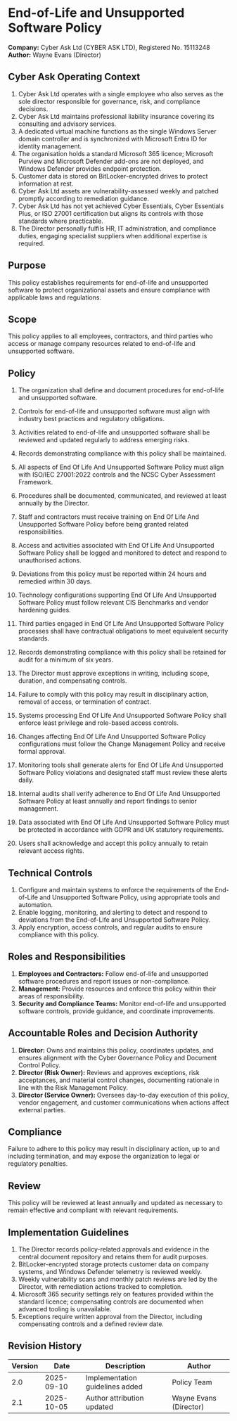 # End-of-Life and Unsupported Software Policy

**Company:** Cyber Ask Ltd (CYBER ASK LTD), Registered No. 15113248  
**Author:** Wayne Evans (Director)

## Cyber Ask Operating Context

1. Cyber Ask Ltd operates with a single employee who also serves as the sole director responsible for governance, risk, and compliance decisions.
2. Cyber Ask Ltd maintains professional liability insurance covering its consulting and advisory services.
3. A dedicated virtual machine functions as the single Windows Server domain controller and is synchronized with Microsoft Entra ID for identity management.
4. The organisation holds a standard Microsoft 365 licence; Microsoft Purview and Microsoft Defender add-ons are not deployed, and Windows Defender provides endpoint protection.
5. Customer data is stored on BitLocker-encrypted drives to protect information at rest.
6. Cyber Ask Ltd assets are vulnerability-assessed weekly and patched promptly according to remediation guidance.
7. Cyber Ask Ltd has not yet achieved Cyber Essentials, Cyber Essentials Plus, or ISO 27001 certification but aligns its controls with those standards where practicable.
8. The Director personally fulfils HR, IT administration, and compliance duties, engaging specialist suppliers when additional expertise is required.



## Purpose

This policy establishes requirements for end-of-life and unsupported software to protect organizational assets and ensure compliance with applicable laws and regulations.

## Scope

This policy applies to all employees, contractors, and third parties who access or manage company resources related to end-of-life and unsupported software.

## Policy
1. The organization shall define and document procedures for end-of-life and unsupported software.
2. Controls for end-of-life and unsupported software must align with industry best practices and regulatory obligations.
3. Activities related to end-of-life and unsupported software shall be reviewed and updated regularly to address emerging risks.
4. Records demonstrating compliance with this policy shall be maintained.

1. All aspects of End Of Life And Unsupported Software Policy must align with ISO/IEC 27001:2022 controls and the NCSC Cyber Assessment Framework.
2. Procedures shall be documented, communicated, and reviewed at least annually by the Director.
3. Staff and contractors must receive training on End Of Life And Unsupported Software Policy before being granted related responsibilities.
4. Access and activities associated with End Of Life And Unsupported Software Policy shall be logged and monitored to detect and respond to unauthorised actions.
5. Deviations from this policy must be reported within 24 hours and remedied within 30 days.
6. Technology configurations supporting End Of Life And Unsupported Software Policy must follow relevant CIS Benchmarks and vendor hardening guides.
7. Third parties engaged in End Of Life And Unsupported Software Policy processes shall have contractual obligations to meet equivalent security standards.
8. Records demonstrating compliance with this policy shall be retained for audit for a minimum of six years.
9. The Director must approve exceptions in writing, including scope, duration, and compensating controls.
10. Failure to comply with this policy may result in disciplinary action, removal of access, or termination of contract.

1. Systems processing End Of Life And Unsupported Software Policy shall enforce least privilege and role-based access controls.
2. Changes affecting End Of Life And Unsupported Software Policy configurations must follow the Change Management Policy and receive formal approval.
3. Monitoring tools shall generate alerts for End Of Life And Unsupported Software Policy violations and designated staff must review these alerts daily.
4. Internal audits shall verify adherence to End Of Life And Unsupported Software Policy at least annually and report findings to senior management.
5. Data associated with End Of Life And Unsupported Software Policy must be protected in accordance with GDPR and UK statutory requirements.
6. Users shall acknowledge and accept this policy annually to retain relevant access rights.

## Technical Controls

1. Configure and maintain systems to enforce the requirements of the End-of-Life and Unsupported Software Policy, using appropriate tools and automation.
2. Enable logging, monitoring, and alerting to detect and respond to deviations from the End-of-Life and Unsupported Software Policy.
3. Apply encryption, access controls, and regular audits to ensure compliance with this policy.

## Roles and Responsibilities

1. **Employees and Contractors:** Follow end-of-life and unsupported software procedures and report issues or non-compliance.
2. **Management:** Provide resources and enforce this policy within their areas of responsibility.
3. **Security and Compliance Teams:** Monitor end-of-life and unsupported software controls, provide guidance, and coordinate improvements.

## Accountable Roles and Decision Authority

1. **Director:** Owns and maintains this policy, coordinates updates, and ensures alignment with the Cyber Governance Policy and Document Control Policy.
2. **Director (Risk Owner):** Reviews and approves exceptions, risk acceptances, and material control changes, documenting rationale in line with the Risk Management Policy.
3. **Director (Service Owner):** Oversees day-to-day execution of this policy, vendor engagement, and customer communications when actions affect external parties.


## Compliance

Failure to adhere to this policy may result in disciplinary action, up to and including termination, and may expose the organization to legal or regulatory penalties.

## Review

This policy will be reviewed at least annually and updated as necessary to remain effective and compliant with relevant requirements.

## Implementation Guidelines
1. The Director records policy-related approvals and evidence in the central document repository and retains them for audit purposes.
2. BitLocker-encrypted storage protects customer data on company systems, and Windows Defender telemetry is reviewed weekly.
3. Weekly vulnerability scans and monthly patch reviews are led by the Director, with remediation actions tracked to completion.
4. Microsoft 365 security settings rely on features provided within the standard licence; compensating controls are documented when advanced tooling is unavailable.
5. Exceptions require written approval from the Director, including compensating controls and a defined review date.


## Revision History

| Version | Date | Description | Author |
| ------- | ---------- | ----------------------- | ------ |
| 2.0     | 2025-09-10 | Implementation guidelines added | Policy Team |
| 2.1     | 2025-10-05 | Author attribution updated | Wayne Evans (Director) |
